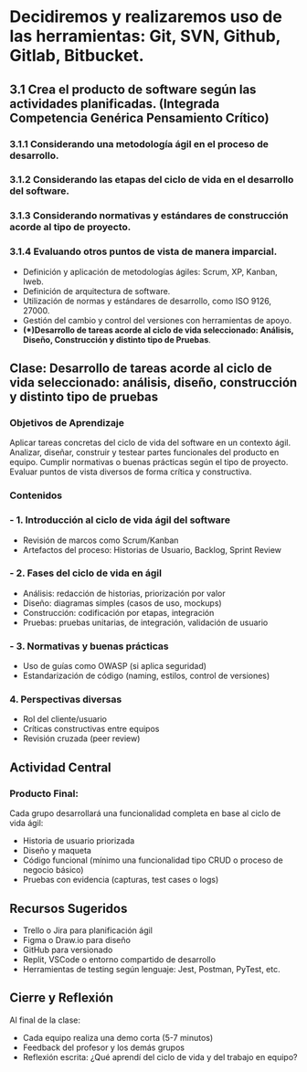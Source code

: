 # Decidiremos y realizaremos uso de las herramientas: Git, SVN, Github, Gitlab, Bitbucket.

## 3.1 Crea el producto de software según las actividades planificadas. (Integrada Competencia Genérica Pensamiento Crítico)

### 3.1.1 Considerando una metodología ágil en el proceso de desarrollo.
### 3.1.2 Considerando las etapas del ciclo de vida en el desarrollo del software.
### 3.1.3 Considerando normativas y estándares de construcción acorde al tipo de proyecto.
### 3.1.4 Evaluando otros puntos de vista de manera imparcial.

- Definición y aplicación de metodologías ágiles: Scrum, XP, Kanban, Iweb.
- Definición de arquitectura de software.
- Utilización de normas y estándares de desarrollo, como ISO 9126, 27000.
- Gestión del cambio y control del versiones con herramientas de apoyo.
- **(*)Desarrollo de tareas acorde al ciclo de vida seleccionado: Análisis, Diseño, Construcción y distinto tipo de Pruebas**.

## Clase: Desarrollo de tareas acorde al ciclo de vida seleccionado: análisis, diseño, construcción y distinto tipo de pruebas

### Objetivos de Aprendizaje
Aplicar tareas concretas del ciclo de vida del software en un contexto ágil.
Analizar, diseñar, construir y testear partes funcionales del producto en equipo.
Cumplir normativas o buenas prácticas según el tipo de proyecto.
Evaluar puntos de vista diversos de forma crítica y constructiva.

### Contenidos
### - 1. Introducción al ciclo de vida ágil del software
- Revisión de marcos como Scrum/Kanban
- Artefactos del proceso: Historias de Usuario, Backlog, Sprint Review
### - 2. Fases del ciclo de vida en ágil
- Análisis: redacción de historias, priorización por valor
- Diseño: diagramas simples (casos de uso, mockups)
- Construcción: codificación por etapas, integración
- Pruebas: pruebas unitarias, de integración, validación de usuario
### - 3. Normativas y buenas prácticas
- Uso de guías como OWASP (si aplica seguridad)
- Estandarización de código (naming, estilos, control de versiones)
### 4. Perspectivas diversas
- Rol del cliente/usuario
- Críticas constructivas entre equipos
- Revisión cruzada (peer review)

## Actividad Central
### Producto Final:
Cada grupo desarrollará una funcionalidad completa en base al ciclo de vida ágil:
- Historia de usuario priorizada
- Diseño y maqueta
- Código funcional (mínimo una funcionalidad tipo CRUD o proceso de negocio básico)
- Pruebas con evidencia (capturas, test cases o logs)

## Recursos Sugeridos
- Trello o Jira para planificación ágil
- Figma o Draw.io para diseño
- GitHub para versionado
- Replit, VSCode o entorno compartido de desarrollo
- Herramientas de testing según lenguaje: Jest, Postman, PyTest, etc.

## Cierre y Reflexión
Al final de la clase:
- Cada equipo realiza una demo corta (5-7 minutos)
- Feedback del profesor y los demás grupos
- Reflexión escrita: ¿Qué aprendí del ciclo de vida y del trabajo en equipo?